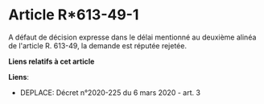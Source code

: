 # Article R*613-49-1

A défaut de décision expresse dans le délai mentionné au deuxième alinéa de l'article R. 613-49, la demande est réputée
rejetée.

**Liens relatifs à cet article**

**Liens**:

  - DEPLACE: Décret n°2020-225 du 6 mars 2020 - art. 3
